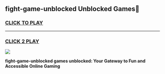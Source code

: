 
## fight-game-unblocked Unblocked Games👋
<h3>
<a href="https://news.freeplayer.one?title=fight-game-unblocked&ref=16F">CLICK TO PLAY</a></h3>
<hr>

<h3>
<a href="https://news.freeplayer.one?title=fight-game-unblocked&ref=16F">CLICK 2 PLAY</a>
  
</h3>

<a href="https://news.freeplayer.one?title=fight-game-unblocked&ref=16F/"><img src="https://clearcache.store/games.png"></a>


**fight-game-unblocked games unblocked: Your Gateway to Fun and Accessible Online Gaming**
